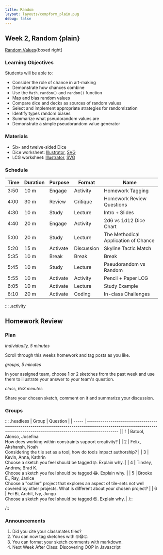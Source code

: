 ```yaml
---
title: Random
layout: layouts/compform_plain.pug
debug: false
---
```


## Week 2, Random {plain}

[Random Values](../random/index.html){boxed right}

### Learning Objectives
Students will be able to:
- Consider the role of chance in art-making
- Demonstrate how chances combine
- Use the `Math.random()` and `random()` function
- Map and bias random values
- Compare dice and decks as sources of random values
- Select and implement appropriate strategies for randomization
- Identify types random biases
- Summarize what pseudorandom values are
- Demonstrate a simple pseudorandom value generator

### Materials
- Six- and twelve-sided Dice
- Dice worksheet: [Illustrator](../handouts/dice_chart.ai), [SVG](../handouts/dice_chart.svg)
- LCG worksheet: [Illustrator](../handouts/lcg_random.ai), [SVG](../handouts/lcg_random.svg)


### Schedule

| Time | Duration | Purpose  | Format     | Name                                 |
| ---- | -------- | -------- | ---------- | ------------------------------------ |
| 3:50 | 10 m     | Engage   | Activity   | Homework Tagging                     |
| 4:00 | 30 m     | Review   | Critique   | Homework Review Questions            |
| 4:30 | 10 m     | Study    | Lecture    | Intro + Slides                       |
| 4:40 | 20 m     | Engage   | Activity   | 2d6 vs 1d12 Dice Chart               |
| 5:00 | 20 m     | Study    | Lecture    | The Methodical Application of Chance |
| 5:20 | 15 m     | Activate | Discussion | Skyline Tactic Match                 |
| 5:35 | 10 m     | Break    | Break      | Break                                |
| 5:45 | 10 m     | Study    | Lecture    | Pseudorandom vs Random               |
| 5:55 | 10 m     | Activate | Activity   | Pencil + Paper LCG                   |
| 6:05 | 10 m     | Activate | Lecture    | Study Example                        |
| 6:10 | 20 m     | Activate | Coding     | In-class Challenges                  |



::: .activity
## Homework Review



### Plan
*individually, 5 minutes*

Scroll through this weeks homework and tag posts as you like.

*groups, 5 minutes*

In your assigned team, choose 1 or 2 sketches from the past week and use them to illustrate your answer to your team's question.

*class, 6x3 minutes*

Share your chosen sketch, comment on it and summarize your discussion.


### Groups

::: .headless
| Group | Question                                                                                                                                                                     |
| ----- | ---------------------------------------------------------------------------------------------------------------------------------------------------------------------------- |
| 1     | Batool, Alonso, Josefina <br/>How does working within constraints support creativity?                                                                                        |
| 2     | Felix, Akshansh, Noah <br/>Considering the tile set as a tool, how do tools impact authorship?                                                                               |
| 3     | Kevin, Anna, Kathrin <br/>Choose a sketch you feel should be tagged 🤓. Explain why.                                                                                         |
| 4     | Tinsley, Andrew, Brad K. <br/>Choose a sketch you feel should be tagged 😂. Explain why.                                                                                     |
| 5     | Brooke E., Ray, Janice <br/>Choose a "outlier" project that explores an aspect of tile-sets not well covered by other projects. What is different about your chosen project? |
| 6     | Fei Bi, Archit, Ivy, Jungu <br>Choose a sketch you feel should be tagged 😍. Explain why.                                                                                    |
/::

/::




### Announcements

1. Did you cite your classmates tiles?
2. You can now tag sketches with 🤓😂😍. 
3. You can format your sketch comments with markdown.
4. Next Week After Class: Discovering OOP in Javascript


<style> 
    .headless thead {
        display: none;
    }
</style>